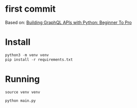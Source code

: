 # first commit
Based on: [Building GraphQL APIs with Python: Beginner To Pro](https://bairesdev.udemy.com/course/building-graphql-apis-with-python/learn/lecture/37422472#overview)


# Install

```python
python3 -m venv venv
pip install -r requirements.txt
```

# Running

```
source venv venv
```

```
python main.py
```
